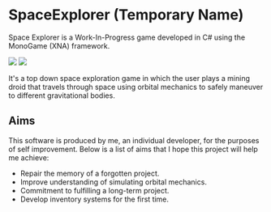 # SpaceExplorer (Temporary Name)

Space Explorer is a Work-In-Progress game developed in C# using the MonoGame (XNA) framework.

<img src="https://i.imgur.com/qeNEkuv.png"/>

<img src="https://i.imgur.com/fkD43er.gifv"/>

It's a top down space exploration game in which the user plays a mining droid that travels through space using orbital mechanics to safely maneuver to different gravitational bodies. 

## Aims
This software is produced by me, an individual developer, for the purposes of self improvement. Below is a list of aims that I hope this project will help me achieve:

* Repair the memory of a forgotten project.
* Improve understanding of simulating orbital mechanics.
* Commitment to fulfilling a long-term project.
* Develop inventory systems for the first time.

